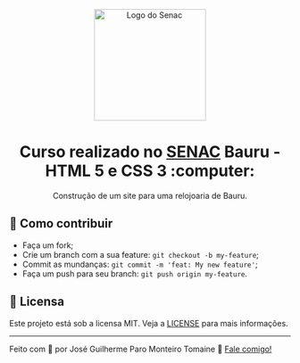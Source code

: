 <div align="center">
  <img src="https://pbs.twimg.com/profile_images/1076179654321586176/5Dy0g8kH_400x400.jpg" alt="Logo do Senac" height="200" width="200">
</div>

<h1 align="center">
    Curso realizado no <a href="https://www.sp.senac.br/jsp/default.jsp?newsID=a532.htm&testeira=349&unit=BAU&sub=1">SENAC</a> Bauru - HTML 5 e CSS 3 :computer:
</h1>

<p align="center">Construção de um site para uma relojoaria de Bauru.</p>

## 🤔 Como contribuir
- Faça um fork;
- Crie um branch com a sua feature: `git checkout -b my-feature`;
- Commit as mundanças: `git commit -m 'feat: My new feature'`;
- Faça um push para seu branch: `git push origin my-feature`.

## 📝 Licensa

Este projeto está sob a licensa MIT. Veja a [LICENSE](LICENSE) para mais informações.

---

Feito com 💟 por José Guilherme Paro Monteiro Tomaine 👋 [Fale comigo!](https://www.linkedin.com/in/jos%C3%A9-guilherme-paro-monteiro-tomaine/)